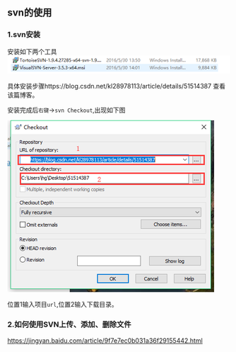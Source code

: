 ## svn的使用

### 1.svn安装

安装如下两个工具![svn01](svn01.png)

具体安装步骤https://blog.csdn.net/kl28978113/article/details/51514387 查看该篇博客。

安装完成后`右键`->`svn Checkout`,出现如下图

![](svn02.png)

位置1输入项目`url`,位置2输入下载目录。

### 2.如何使用SVN上传、添加、删除文件

https://jingyan.baidu.com/article/9f7e7ec0b031a36f29155442.html